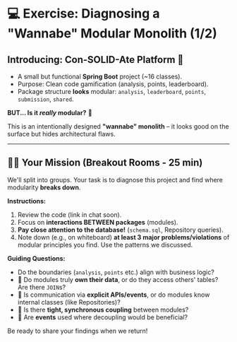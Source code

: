 # 💻 Exercise: Diagnosing a "Wannabe" Modular Monolith (1/2)

## Introducing: Con-SOLID-Ate Platform 🧪

* A small but functional **Spring Boot** project (~16 classes).
* Purpose: Clean code gamification (analysis, points, leaderboard).
* Package structure **looks** modular: `analysis`, `leaderboard`, `points`, `submission`, `shared`.



**BUT... Is it *really* modular?** 🤔

This is an intentionally designed **"wannabe" monolith** – it looks good on the surface but hides architectural flaws.

---

## 🕵️‍♀️ Your Mission (Breakout Rooms - 25 min)

We'll split into groups. Your task is to diagnose this project and find where modularity **breaks down**.

**Instructions:**

1.  Review the code (link in chat soon).
2.  Focus on **interactions BETWEEN packages** (modules).
3.  **Pay close attention to the database!** (`schema.sql`, Repository queries).
4.  Note down (e.g., on whiteboard) **at least 3 major problems/violations** of modular principles you find. Use the patterns we discussed.

**Guiding Questions:**

* Do the boundaries (`analysis`, `points` etc.) align with business logic?
* 🔐 Do modules truly **own their data**, or do they access others' tables? Are there `JOIN`s?
* 📜 Is communication via **explicit APIs/events**, or do modules know internal classes (like Repositories)?
* 🔗 Is there **tight, synchronous coupling** between modules?
* 📢 Are **events** used where decoupling would be beneficial?

Be ready to share your findings when we return!